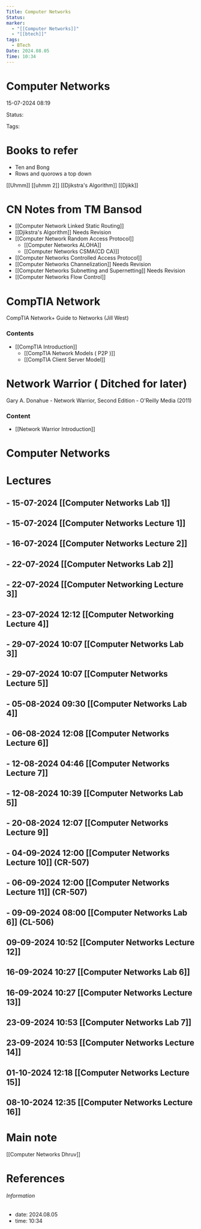 ```yaml
---
Title: Computer Networks
Status: 
marker:
  - "[[Computer Networks]]"
  - "[[btech]]"
tags:
  - BTech
Date: 2024.08.05
Time: 10:34
---
```

# Computer Networks
15-07-2024 08:19

Status: 

Tags: 

# Books to refer
- Ten and Bong
- Rows and quorows a top down

[[Uhmm]]
[[uhmm 2]]
[[Djikstra's Algorithm]]
[[Djikk]]
# CN Notes from TM Bansod
- [[Computer Network Linked Static Routing]]
- [[Djikstra's Algorithm]] Needs Revision
- [[Computer Network Random Access Protocol]]
	- [[Computer Networks ALOHA]]
	- [[Computer Networks CSMA(CD CA)]]
- [[Computer Networks Controlled Access Protocol]]
- [[Computer Networks Channelization]] Needs Revision
- [[Computer Networks Subnetting and Supernetting]] Needs Revision
- [[Computer Networks Flow Control]]

# CompTIA Network
CompTIA Network+ Guide to Networks (Jill West)
### Contents
- [[CompTIA Introduction]]
	- [[CompTIA Network Models ( P2P )]]
	- [[CompTIA Client Server Model]]
# Network Warrior ( Ditched for later)
Gary A. Donahue - Network Warrior, Second Edition - O'Reilly Media (2011)
### Content 
- [[Network Warrior Introduction]]

# Computer Networks

# Lectures

## - 15-07-2024 [[Computer Networks Lab 1]]
## - 15-07-2024 [[Computer Networks Lecture 1]]
## - 16-07-2024 [[Computer Networks Lecture 2]]
## - 22-07-2024 [[Computer Networks Lab 2]]
## - 22-07-2024 [[Computer Networking Lecture 3]]
## - 23-07-2024 12:12 [[Computer Networking Lecture 4]]
## - 29-07-2024 10:07 [[Computer Networks Lab 3]]
## - 29-07-2024 10:07 [[Computer Networks Lecture 5]]
## - 05-08-2024 09:30 [[Computer Networks Lab 4]]
## - 06-08-2024 12:08 [[Computer Networks Lecture 6]]
## - 12-08-2024 04:46 [[Computer Networks Lecture 7]]
## - 12-08-2024 10:39 [[Computer Networks Lab 5]]
## - 20-08-2024 12:07 [[Computer Networks Lecture 9]]
## - 04-09-2024 12:00 [[Computer Networks Lecture 10]] (CR-507)
## - 06-09-2024 12:00 [[Computer Networks Lecture 11]] (CR-507)
## - 09-09-2024 08:00 [[Computer Networks Lab 6]] (CL-506)
## 09-09-2024 10:52 [[Computer Networks Lecture 12]]
## 16-09-2024 10:27 [[Computer Networks Lab 6]]
## 16-09-2024 10:27 [[Computer Networks Lecture 13]]
## 23-09-2024 10:53 [[Computer Networks Lab 7]]
## 23-09-2024 10:53 [[Computer Networks Lecture 14]]
## 01-10-2024 12:18 [[Computer Networks Lecture 15]]
## 08-10-2024 12:35 [[Computer Networks Lecture 16]]

# Main note

[[Computer Networks Dhruv]]

# References

###### Information
- date: 2024.08.05
- time: 10:34
